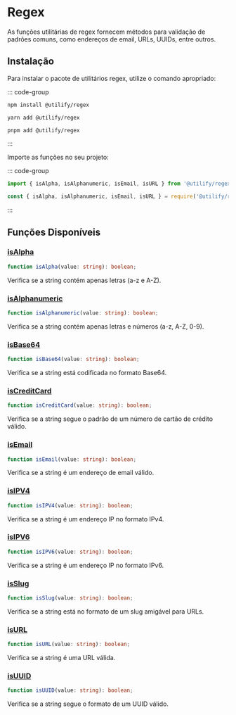 # Regex <Badge type="tip" text="1.0.0" />

As funções utilitárias de regex fornecem métodos para validação de padrões comuns, como endereços de email, URLs, UUIDs, entre outros.

## **Instalação**

Para instalar o pacote de utilitários regex, utilize o comando apropriado:

::: code-group

```bash [npm]
npm install @utilify/regex
```

```bash [yarn]
yarn add @utilify/regex
```

```bash [pnpm]
pnpm add @utilify/regex
```

:::

Importe as funções no seu projeto:

::: code-group

```typescript [esm]
import { isAlpha, isAlphanumeric, isEmail, isURL } from '@utilify/regex';
```

```javascript [cjs]
const { isAlpha, isAlphanumeric, isEmail, isURL } = require('@utilify/regex');
```

:::

## **Funções Disponíveis**

### [isAlpha](./isAlpha.md)
```typescript
function isAlpha(value: string): boolean;
```
Verifica se a string contém apenas letras (a-z e A-Z).

### [isAlphanumeric](./isAlphanumeric.md)
```typescript
function isAlphanumeric(value: string): boolean;
```
Verifica se a string contém apenas letras e números (a-z, A-Z, 0-9).

### [isBase64](./isBase64.md)
```typescript
function isBase64(value: string): boolean;
```
Verifica se a string está codificada no formato Base64.

### [isCreditCard](./isCreditCard.md)
```typescript
function isCreditCard(value: string): boolean;
```
Verifica se a string segue o padrão de um número de cartão de crédito válido.

### [isEmail](./isEmail.md)
```typescript
function isEmail(value: string): boolean;
```
Verifica se a string é um endereço de email válido.

### [isIPV4](./isIPV4.md)
```typescript
function isIPV4(value: string): boolean;
```
Verifica se a string é um endereço IP no formato IPv4.

### [isIPV6](./isIPV6.md)
```typescript
function isIPV6(value: string): boolean;
```
Verifica se a string é um endereço IP no formato IPv6.

### [isSlug](./isSlug.md)
```typescript
function isSlug(value: string): boolean;
```
Verifica se a string está no formato de um slug amigável para URLs.

### [isURL](./isURL.md)
```typescript
function isURL(value: string): boolean;
```
Verifica se a string é uma URL válida.

### [isUUID](./isUUID.md)
```typescript
function isUUID(value: string): boolean;
```
Verifica se a string segue o formato de um UUID válido.